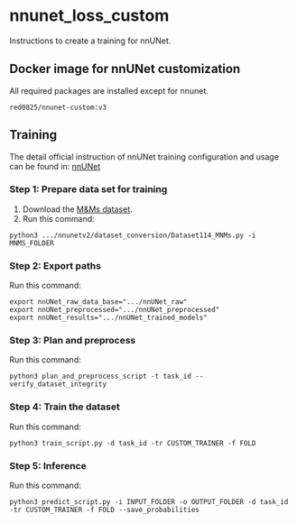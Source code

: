 # nnunet_loss_custom
Instructions to create a training for nnUNet.

## Docker image for nnUNet customization
All required packages are installed except for nnunet.
```
red0825/nnunet-custom:v3
```

## Training
The detail official instruction of nnUNet training configuration and usage can be found in: [nnUNet](https://github.com/MIC-DKFZ/nnunet)

### Step 1: Prepare data set for training
1. Download the [M&Ms dataset](https://www.ub.edu/mnms/).
2. Run this command:
```
python3 .../nnunetv2/dataset_conversion/Dataset114_MNMs.py -i MNMS_FOLDER
```

### Step 2: Export paths
Run this command:
```
export nnUNet_raw_data_base=".../nnUNet_raw"
export nnUNet_preprocessed=".../nnUNet_preprocessed"
export nnUNet_results=".../nnUNet_trained_models"
```

### Step 3: Plan and preprocess
Run this command:
```
python3 plan_and_preprocess_script -t task_id --verify_dataset_integrity
```

### Step 4: Train the dataset
Run this command:
```
python3 train_script.py -d task_id -tr CUSTOM_TRAINER -f FOLD
```

### Step 5: Inference
Run this command:
```
python3 predict_script.py -i INPUT_FOLDER -o OUTPUT_FOLDER -d task_id -tr CUSTOM_TRAINER -f FOLD --save_probabilities
```

